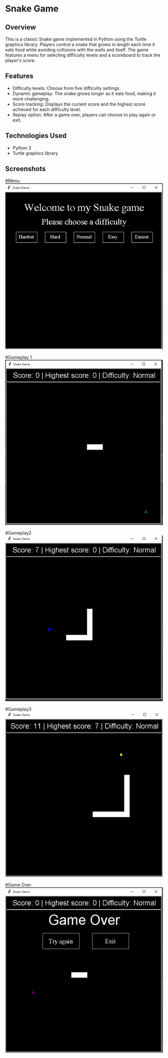 # Snake Game

## Overview
This is a classic Snake game implemented in Python using the Turtle graphics library.
Players control a snake that grows in length each time it eats food while avoiding collisions with the walls and itself.
The game features a menu for selecting difficulty levels and a scoreboard to track the player's score.

## Features
- Difficulty levels: Choose from five difficulty settings.
- Dynamic gameplay: The snake grows longer as it eats food, making it more challenging.
- Score tracking: Displays the current score and the highest score achieved for each difficulty level.
- Replay option: After a game over, players can choose to play again or exit.

## Technologies Used
- Python 3
- Turtle graphics library

## Screenshots

#Menu
![Game Menu](screenshots/menu.png)

#Gameplay 1
![Gameplay 1](screenshots/gameplay1.png)

#Gameplay2
![Gameplay 2](screenshots/gameplay2.png)

#Gameplay3
![Gameplay 3](screenshots/gameplay3.png)

#Game Over
![Game Over](screenshots/play_again.png)
